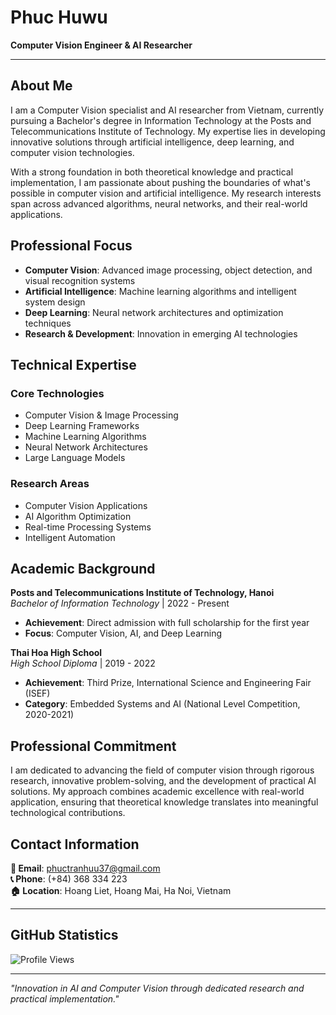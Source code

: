 # Phuc Huwu

**Computer Vision Engineer & AI Researcher**

---

## About Me

I am a Computer Vision specialist and AI researcher from Vietnam, currently pursuing a Bachelor's degree in Information Technology at the Posts and Telecommunications Institute of Technology. My expertise lies in developing innovative solutions through artificial intelligence, deep learning, and computer vision technologies.

With a strong foundation in both theoretical knowledge and practical implementation, I am passionate about pushing the boundaries of what's possible in computer vision and artificial intelligence. My research interests span across advanced algorithms, neural networks, and their real-world applications.

## Professional Focus

- **Computer Vision**: Advanced image processing, object detection, and visual recognition systems
- **Artificial Intelligence**: Machine learning algorithms and intelligent system design
- **Deep Learning**: Neural network architectures and optimization techniques
- **Research & Development**: Innovation in emerging AI technologies

## Technical Expertise

### Core Technologies
- Computer Vision & Image Processing
- Deep Learning Frameworks
- Machine Learning Algorithms
- Neural Network Architectures
- Large Language Models

### Research Areas
- Computer Vision Applications
- AI Algorithm Optimization
- Real-time Processing Systems
- Intelligent Automation

## Academic Background

**Posts and Telecommunications Institute of Technology, Hanoi**  
*Bachelor of Information Technology* | 2022 - Present  
- **Achievement**: Direct admission with full scholarship for the first year
- **Focus**: Computer Vision, AI, and Deep Learning

**Thai Hoa High School**  
*High School Diploma* | 2019 - 2022  
- **Achievement**: Third Prize, International Science and Engineering Fair (ISEF)
- **Category**: Embedded Systems and AI (National Level Competition, 2020-2021)

## Professional Commitment

I am dedicated to advancing the field of computer vision through rigorous research, innovative problem-solving, and the development of practical AI solutions. My approach combines academic excellence with real-world application, ensuring that theoretical knowledge translates into meaningful technological contributions.

## Contact Information

**📧 Email**: [phuctranhuu37@gmail.com](mailto:phuctranhuu37@gmail.com)  
**📞 Phone**: (+84) 368 334 223  
**🏠 Location**: Hoang Liet, Hoang Mai, Ha Noi, Vietnam  

---

## GitHub Statistics

![Profile Views](https://komarev.com/ghpvc/?username=PhucHuwu&color=blue&style=flat-square)

---

*"Innovation in AI and Computer Vision through dedicated research and practical implementation."*
